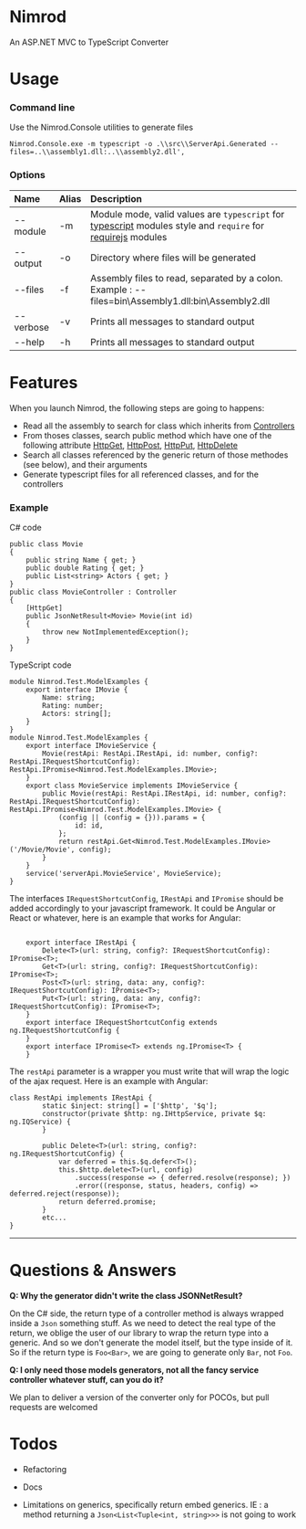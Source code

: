 # Nimrod
An  ASP.NET MVC to TypeScript Converter

# Usage

### Command line

Use the Nimrod.Console utilities to generate files
```
Nimrod.Console.exe -m typescript -o .\\src\\ServerApi.Generated --files=..\\assembly1.dll:..\\assembly2.dll',
```
###  Options

|Name|Alias|Description|
|:----|:----|:-----|
|--module|-m|Module mode, valid values are `typescript` for [typescript] modules style and `require` for [requirejs] modules|
|--output|-o|Directory where files will be generated|
|--files|-f|Assembly files to read, separated by a colon. Example : --files=bin\\Assembly1.dll:bin\\Assembly2.dll|
|--verbose|-v|Prints all messages to standard output|
|--help|-h|Prints all messages to standard output|

# Features

When you launch Nimrod, the following steps are going to happens:

 - Read all the assembly to search for class which inherits from [Controllers]
 - From thoses classes, search public method which have one of the following attribute [HttpGet], [HttpPost], [HttpPut], [HttpDelete]
 - Search all classes referenced by the generic return of those methodes (see below), and their arguments
 - Generate typescript files for all referenced classes, and for the controllers
 
### Example

C# code
```
public class Movie
{
    public string Name { get; }
    public double Rating { get; }
    public List<string> Actors { get; }
}
public class MovieController : Controller
{
    [HttpGet]
    public JsonNetResult<Movie> Movie(int id)
    {
        throw new NotImplementedException();
    }
}
```
TypeScript code
```
module Nimrod.Test.ModelExamples {
    export interface IMovie {
        Name: string;
        Rating: number;
        Actors: string[];
    }
}
module Nimrod.Test.ModelExamples {
    export interface IMovieService {
        Movie(restApi: RestApi.IRestApi, id: number, config?: RestApi.IRequestShortcutConfig): RestApi.IPromise<Nimrod.Test.ModelExamples.IMovie>;
    }
    export class MovieService implements IMovieService {
        public Movie(restApi: RestApi.IRestApi, id: number, config?: RestApi.IRequestShortcutConfig): RestApi.IPromise<Nimrod.Test.ModelExamples.IMovie> {
            (config || (config = {})).params = {
                id: id,
            };
            return restApi.Get<Nimrod.Test.ModelExamples.IMovie>('/Movie/Movie', config);
        }
    }
    service('serverApi.MovieService', MovieService);
}

```
The interfaces `IRequestShortcutConfig`, `IRestApi` and `IPromise` should be added accordingly to your javascript framework. It could be Angular or React or whatever, here is an example that works for Angular:

```

    export interface IRestApi {
        Delete<T>(url: string, config?: IRequestShortcutConfig): IPromise<T>;
        Get<T>(url: string, config?: IRequestShortcutConfig): IPromise<T>;
        Post<T>(url: string, data: any, config?: IRequestShortcutConfig): IPromise<T>;
        Put<T>(url: string, data: any, config?: IRequestShortcutConfig): IPromise<T>;
    }
    export interface IRequestShortcutConfig extends ng.IRequestShortcutConfig {
    }
    export interface IPromise<T> extends ng.IPromise<T> {
    }
```
The `restApi` parameter is a wrapper you must write that will wrap the logic of the ajax request. Here is an example with Angular:

```
class RestApi implements IRestApi {
        static $inject: string[] = ['$http', '$q'];
        constructor(private $http: ng.IHttpService, private $q: ng.IQService) {
        }

        public Delete<T>(url: string, config?: ng.IRequestShortcutConfig) {
            var deferred = this.$q.defer<T>();
            this.$http.delete<T>(url, config)
                .success(response => { deferred.resolve(response); })
                .error((response, status, headers, config) => deferred.reject(response));
            return deferred.promise;
        }
        etc...
}
```
---
# Questions & Answers

**Q: Why the generator didn't write the class JSONNetResult?**

On the C# side, the return type of a controller method is always wrapped inside a `Json` something stuff. As we need to detect the real type of the return, we oblige the user of our library to wrap the return type into a generic. And so we don't generate the model itself, but the type inside of it. So if the return type is `Foo<Bar>`, we are going to generate only `Bar`, not `Foo`.

**Q: I only need those models generators, not all the fancy service controller whatever stuff, can you do it?**

We plan to deliver a version of the converter only for POCOs, but pull requests are welcomed


# Todos

 - Refactoring
 - Docs
 - Limitations on generics, specifically return embed generics. IE : a method returning a `Json<List<Tuple<int, string>>>` is not going to work

   [typescript]: <http://www.johnpapa.net/typescriptpost4>
   [requirejs]: <http://requirejs.org/>
   [Controllers]: <https://msdn.microsoft.com/library/system.web.mvc.controller>
   [HttpGet]: <https://msdn.microsoft.com/library/system.web.mvc.httpgetattribute.aspx>
   [HttpPost]: <https://msdn.microsoft.com/library/system.web.mvc.httppostattribute.aspx>
   [HttpPut]: <https://msdn.microsoft.com/library/system.web.mvc.httpputattribute.aspx>
   [HttpDelete]: <https://msdn.microsoft.com/library/system.web.mvc.httpdeleteattribute.aspx>


